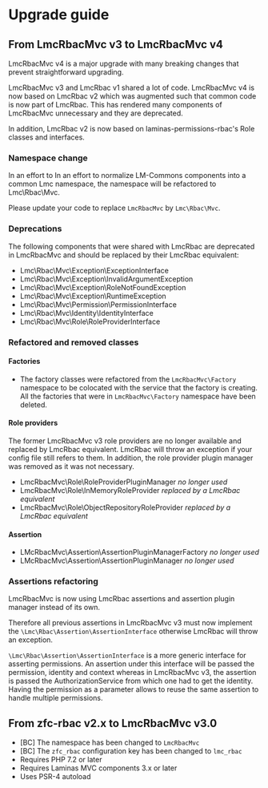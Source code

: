 # Upgrade guide

## From LmcRbacMvc v3 to LmcRbacMvc v4

LmcRbacMvc v4 is a major upgrade with many breaking changes that prevent
straightforward upgrading.

LmcRbacMvc v3 and LmcRbac v1 shared a lot of code. LmcRbacMvc v4 is now based
on LmcRbac v2 which was augmented such that common code is now part of LmcRbac.
This has rendered many components of LmcRbacMvc unnecessary and they are deprecated.

In addition, LmcRbac v2 is now based on laminas-permissions-rbac's Role classes and interfaces.

### Namespace change

In an effort to In an effort to normalize LM-Commons components into a common Lmc namespace, the namespace will 
be refactored to Lmc\Rbac\Mvc.

Please update your code to replace `LmcRbacMvc` by `Lmc\Rbac\Mvc`.

### Deprecations

The following components that were shared with LmcRbac are deprecated in LmcRbacMvc and should be replaced by their 
LmcRbac equivalent:

- Lmc\Rbac\Mvc\Exception\ExceptionInterface
- Lmc\Rbac\Mvc\Exception\InvalidArgumentException
- Lmc\Rbac\Mvc\Exception\RoleNotFoundException
- Lmc\Rbac\Mvc\Exception\RuntimeException
- Lmc\Rbac\Mvc\Permission\PermissionInterface
- Lmc\Rbac\Mvc\Identity\IdentityInterface
- Lmc\Rbac\Mvc\Role\RoleProviderInterface

### Refactored and removed classes

#### Factories
- The factory classes were refactored from the `LmcRbacMvc\Factory` namespace to be colocated with
the service that the factory is creating. All the factories that were in `LmcRbacMvc\Factory` namespace have been
deleted.

#### Role providers
The former LmcRbacMvc v3 role providers are no longer available and replaced by LmcRbac equivalent. LmcRbac will throw
an exception if your config file still refers to them. In addition, the role provider plugin manager
was removed as it was not necessary.
- LmcRbacMvc\Role\RoleProviderPluginManager *no longer used*
- LmcRbacMvc\Role\InMemoryRoleProvider *replaced by a LmcRbac equivalent*
- LmcRbacMvc\Role\ObjectRepositoryRoleProvider *replaced by a LmcRbac equivalent*

#### Assertion
- LMcRbacMvc\Assertion\AssertionPluginManagerFactory *no longer used*
- LMcRbacMvc\Assertion\AssertionPluginManager *no longer used*

### Assertions refactoring
LmcRbacMvc is now using LmcRbac assertions and assertion plugin manager instead of its own.

Therefore all previous assertions in LmcRbacMvc v3 must now implement the `\Lmc\Rbac\Assertion\AssertionInterface` 
otherwise LmcRbac will throw an exception.

`\Lmc\Rbac\Assertion\AssertionInterface` is a more generic interface for asserting permissions. An assertion under this 
interface will be passed the permission, identity and context whereas in LmcRbacMvc v3, the assertion is
passed the AuthorizationService from which one had to get the identity. Having the permission as a parameter allows to 
reuse the same assertion to handle multiple permissions.


## From zfc-rbac v2.x to LmcRbacMvc v3.0

- [BC] The namespace has been changed to `LmcRbacMvc`
- [BC] The `zfc_rbac` configuration key has been changed to `lmc_rbac`
- Requires PHP 7.2 or later
- Requires Laminas MVC components 3.x or later
- Uses PSR-4 autoload
